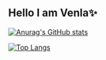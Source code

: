 ## Hello I am Venla✨

[![Anurag's GitHub stats](https://github-readme-stats.vercel.app/api?username=Venla6nen&hide=contribs&show_icons=true&theme=rose)](https://github.com/Venla6nen/github-readme-stats)

[![Top Langs](https://github-readme-stats.vercel.app/api/top-langs/?username=Venla6nen&theme=rose&layout=pie )](https://github.com/venla6nen/github-readme-stats)
